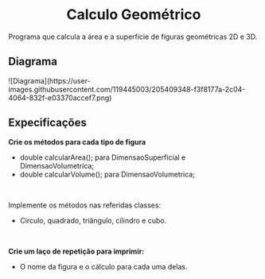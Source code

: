 <h1 align="center">Calculo Geométrico</h1>
Programa que calcula a área e a superfície de figuras geométricas 2D e 3D.

<h2>Diagrama</h2>
![Diagrama](https://user-images.githubusercontent.com/119445003/205409348-f3f8177a-2c04-4064-832f-e03370accef7.png)

<h2>Expecificações</h2>

**Crie os métodos para cada tipo de figura**
* double calcularArea(); para DimensaoSuperficial e DimensaoVolumetrica;
* double calcularVolume(); para DimensaoVolumetrica;

<br/>

Implemente os métodos nas referidas classes:
* Círculo, quadrado, triângulo, cilindro e cubo.

<br/>

**Crie um laço de repetição para imprimir:**
* O nome da figura e o cálculo para cada uma delas.
